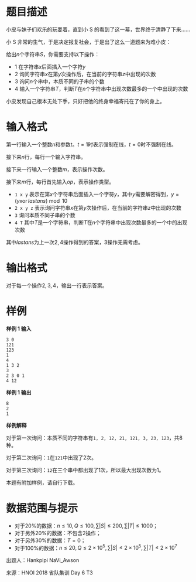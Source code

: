 
# 题目描述

小皮与妹子们欢乐的玩耍着，直到小 S 的看到了这一幕，世界终于清静了下来……

小 S 非常的生气，于是决定报复社会，于是出了这么一道题来为难小皮：

给出$n$个字符串$S$，你需要支持以下操作：

- 1 在字符串$x$后面插入一个字符$y$
- 2 询问字符串$x$在第$y$次操作后，在当前的字符串$z$中出现的次数
- 3 询问$n$个串中，本质不同的子串的个数
- 4 输入一个字符串$T$，判断$T$在$n$个字符串中出现次数最多的一个中出现的次数

小皮发现自己根本无处下手，只好把他的终身幸福寄托在了你的身上。

# 输入格式

第一行输入一个整数$n$和参数$t$。$t=1$时表示强制在线，$t=0$时不强制在线。

接下来$n$行，每行一个输入字符串。

接下来一行输入一个整数$m$，表示操作次数。

接下来$m$行，每行首先输入$op$，表示操作类型。

- `1 x y` 表示在第$x$个字符串后面插入一个字符$y$，其中$y$需要解密得到，$y = (y \operatorname{xor} lastans) \bmod 10$
- `2 x y z` 表示询问字符串$x$在第$y$次操作后，在当前的字符串$z$中出现的次数
- `3` 询问本质不同子串的个数
- `4 T` 其中$T$是一个字符串，判断$T$在$n$个字符串中出现次数最多的一个中的出现次数

其中$lastans$为上一次$2, 4$操作得到的答案，$3$操作无需考虑。

# 输出格式

对于每一个操作$2, 3, 4$，输出一行表示答案。

# 样例

**样例 1 输入**
```
3 0
121
123
1
4
1 3 2
3
2 3 0 1
4 12
```

**样例 1 输出**
```
8
2
1
```

**样例解释**

对于第一次询问：本质不同的字符串有`1, 2, 12, 21, 121, 3, 23, 123`，共$8$种。

对于第二次询问：`1`在`121`中出现了$2$次。

对于第三次询问：`12`在三个串中都出现了$1$次，所以最大出现次数为$1$。

本题有附加样例，请自行下载。

# 数据范围与提示

- 对于$20\%$的数据：$n \leq 10, Q \leq 100, \sum |S| \leq 200, \sum |T| \leq 1000$；
- 对于另外$20\%$的数据：不包含$2$操作；
- 对于另外$30\%$的数据：$T=0$；
- 对于$100\%$的数据：$n \leq 20, Q \leq 2 \times 10^5, \sum |S| \leq 2 \times 10^5, \sum |T| \leq 2 \times 10^7$

出题人：Hankpipi NaVi_Awson

来源：HNOI 2018 省队集训 Day 6 T3

